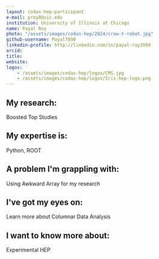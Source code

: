```yaml
---
layout: codas-hep-participant
e-mail: proy8@uic.edu
institution: University of Illinois at Chicago
name: Payal Roy
photo: "/assets/images/codas-hep/2024/crow-t-robot.jpg"
github-username: Payal7890
linkedin-profile: http://linkedin.com/in/payal-roy1999
orcid:
title:
website:
logos:
    - /assets/images/codas-hep/logos/CMS.jpg
    - /assets/images/codas-hep/logos/Iris-hep-logo.png
---
```


## My research:
Boosted Top Studies

## My expertise is:
Python, ROOT

## A problem I'm grappling with:
Using Awkward Array for my research

## I've got my eyes on:
Learn more about Columnar Data Analysis

## I want to know more about:
Experimental HEP
